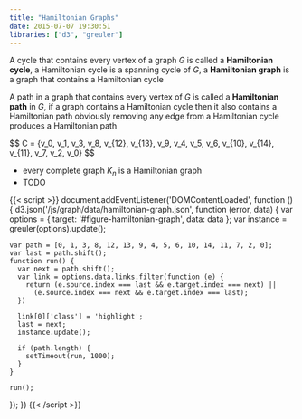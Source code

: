 ```yaml
---
title: "Hamiltonian Graphs"
date: 2015-07-07 19:30:51
libraries: ["d3", "greuler"]
---
```


A cycle that contains every vertex of a graph $G$ is called a **Hamiltonian cycle**, a Hamiltonian cycle is a spanning cycle of $G$, a **Hamiltonian graph** is a graph that contains a Hamiltonian cycle

A path in a graph that contains every vertex of $G$ is called a **Hamiltonian path** in $G$, if a graph contains a Hamiltonian cycle then it also contains a Hamiltonian path obviously removing any edge from a Hamiltonian cycle produces a Hamiltonian path

<div id="figure-hamiltonian-graph"></div>

<div>
$$
C = {v_0, v_1, v_3, v_8, v_{12}, v_{13}, v_9, v_4, v_5, v_6, v_{10}, v_{14}, v_{11}, v_7, v_2, v_0}
$$
</div>

- every complete graph $K_n$ is a Hamiltonian graph
- TODO

{{< script >}}
document.addEventListener('DOMContentLoaded', function () {
  d3.json('/js/graph/data/hamiltonian-graph.json', function (error, data) {
    var options = {
      target: '#figure-hamiltonian-graph',
      data: data
    };
    var instance = greuler(options).update();

    var path = [0, 1, 3, 8, 12, 13, 9, 4, 5, 6, 10, 14, 11, 7, 2, 0];
    var last = path.shift();
    function run() {
      var next = path.shift();
      var link = options.data.links.filter(function (e) {
        return (e.source.index === last && e.target.index === next) ||
          (e.source.index === next && e.target.index === last);
      })

      link[0]['class'] = 'highlight';
      last = next;
      instance.update();

      if (path.length) {
        setTimeout(run, 1000);
      }
    }

    run();
  });
})
{{< /script >}}

